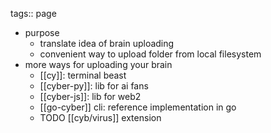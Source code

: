 tags:: page

- purpose
	- translate idea of brain uploading
	- convenient way to upload folder from local filesystem
- more ways for uploading your brain
	- [[cy]]: terminal beast
	- [[cyber-py]]: lib for ai fans
	- [[cyber-js]]: lib for web2
	- [[go-cyber]] cli: reference implementation in go
	- TODO [[cyb/virus]] extension